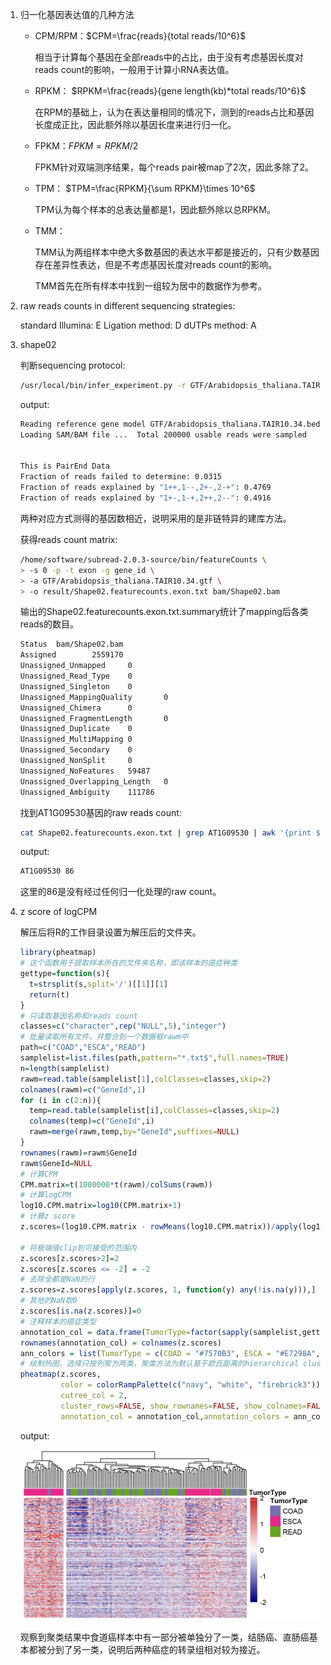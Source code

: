 1. 归一化基因表达值的几种方法
   
   * CPM/RPM：$CPM=\frac{reads}{total reads/10^6}$

     相当于计算每个基因在全部reads中的占比，由于没有考虑基因长度对reads count的影响，一般用于计算小RNA表达值。

   * RPKM： $RPKM=\frac{reads}{gene length(kb)*total reads/10^6}$

     在RPM的基础上，认为在表达量相同的情况下，测到的reads占比和基因长度成正比，因此额外除以基因长度来进行归一化。

   * FPKM：$FPKM=RPKM/2$

     FPKM针对双端测序结果，每个reads pair被map了2次，因此多除了2。

   * TPM： $TPM=\frac{RPKM}{\sum RPKM}\times 10^6$

     TPM认为每个样本的总表达量都是1，因此额外除以总RPKM。

   * TMM：

     TMM认为两组样本中绝大多数基因的表达水平都是接近的，只有少数基因存在差异性表达，但是不考虑基因长度对reads count的影响。
     
     TMM首先在所有样本中找到一组较为居中的数据作为参考。

2. raw reads counts in different sequencing strategies:

   standard Illumina: E
   Ligation method: D
   dUTPs method: A

3. shape02

   判断sequencing protocol:

   ```bash
   /usr/local/bin/infer_experiment.py -r GTF/Arabidopsis_thaliana.TAIR10.34.bed -i bam/Shape02.bam
   ```

   output:

   ```bash
   Reading reference gene model GTF/Arabidopsis_thaliana.TAIR10.34.bed ... Done
   Loading SAM/BAM file ...  Total 200000 usable reads were sampled


   This is PairEnd Data
   Fraction of reads failed to determine: 0.0315
   Fraction of reads explained by "1++,1--,2+-,2-+": 0.4769
   Fraction of reads explained by "1+-,1-+,2++,2--": 0.4916
   ```

   两种对应方式测得的基因数相近，说明采用的是非链特异的建库方法。

   获得reads count matrix:

   ```bash
   /home/software/subread-2.0.3-source/bin/featureCounts \
   > -s 0 -p -t exon -g gene_id \
   > -a GTF/Arabidopsis_thaliana.TAIR10.34.gtf \
   > -o result/Shape02.featurecounts.exon.txt bam/Shape02.bam
   ```

   输出的Shape02.featurecounts.exon.txt.summary统计了mapping后各类reads的数目。

   ```bash
   Status  bam/Shape02.bam
   Assigned        2559170
   Unassigned_Unmapped     0
   Unassigned_Read_Type    0
   Unassigned_Singleton    0
   Unassigned_MappingQuality       0
   Unassigned_Chimera      0
   Unassigned_FragmentLength       0
   Unassigned_Duplicate    0
   Unassigned_MultiMapping 0
   Unassigned_Secondary    0
   Unassigned_NonSplit     0
   Unassigned_NoFeatures   59487
   Unassigned_Overlapping_Length   0
   Unassigned_Ambiguity    111786
   ```

   找到AT1G09530基因的raw reads count:

   ```bash
   cat Shape02.featurecounts.exon.txt | grep AT1G09530 | awk '{print $1,$7}'
   ```

   output:

   ```bash
   AT1G09530 86
   ```

   这里的86是没有经过任何归一化处理的raw count。

4. z score of logCPM

   解压后将R的工作目录设置为解压后的文件夹。

   ```R
   library(pheatmap)
   # 这个函数用于提取样本所在的文件夹名称，即该样本的癌症种类
   gettype=function(s){
     t=strsplit(s,split='/')[[1]][1]
     return(t)
   }
   # 只读取基因名称和reads count
   classes=c("character",rep("NULL",5),"integer")
   # 批量读取所有文件，并整合到一个数据框rawm中
   path=c("COAD","ESCA","READ")
   samplelist=list.files(path,pattern="*.txt$",full.names=TRUE)
   n=length(samplelist)
   rawm=read.table(samplelist[1],colClasses=classes,skip=2)
   colnames(rawm)=c("GeneId",1)
   for (i in c(2:n)){
     temp=read.table(samplelist[i],colClasses=classes,skip=2)
     colnames(temp)=c("GeneId",i)
     rawm=merge(rawm,temp,by="GeneId",suffixes=NULL)
   }
   rownames(rawm)=rawm$GeneId
   rawm$GeneId=NULL
   # 计算CPM
   CPM.matrix=t(1000000*t(rawm)/colSums(rawm))
   # 计算logCPM
   log10.CPM.matrix=log10(CPM.matrix+1)
   # 计算z score
   z.scores=(log10.CPM.matrix - rowMeans(log10.CPM.matrix))/apply(log10.CPM.matrix,1,sd)

   # 将极端值clip到可接受的范围内
   z.scores[z.scores>2]=2
   z.scores[z.scores <= -2] = -2
   # 去除全都是NaN的行
   z.scores=z.scores[apply(z.scores, 1, function(y) any(!is.na(y))),]
   # 其他的NaN取0
   z.scores[is.na(z.scores)]=0
   # 注释样本的癌症类型
   annotation_col = data.frame(TumorType=factor(sapply(samplelist,gettype)))
   rownames(annotation_col) = colnames(z.scores)
   ann_colors = list(TumorType = c(COAD = "#7570B3", ESCA = "#E7298A", READ = "#66A61E"))
   # 绘制热图，选择只按列聚为两类，聚类方法为默认基于欧氏距离的hierarchical clustering
   pheatmap(z.scores,
            color = colorRampPalette(c("navy", "white", "firebrick3"))(50),
            cutree_col = 2,
            cluster_rows=FALSE, show_rownames=FALSE, show_colnames=FALSE, cluster_cols=TRUE,
            annotation_col = annotation_col,annotation_colors = ann_colors)
   ```

   output:
   
   ![alt text][heatmap]
   
   观察到聚类结果中食道癌样本中有一部分被单独分了一类，结肠癌、直肠癌基本都被分到了另一类，说明后两种癌症的转录组相对较为接近。
   
   
   [heatmap]: https://github.com/StellariaL/bioinfo2023/blob/main/heatmap.png
